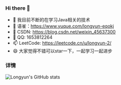 ### Hi there 👋

- 🔭 我目前不断的在学习Java相关的技术
- 🌱 语雀：https://www.yuque.com/longyun-eqokj
- 👯 CSDN: https://blog.csdn.net/weixin_45637300
- 💬 QQ: 1653812264
- 📫 LeetCode: https://leetcode.cn/u/longyun-2/
- 😄 大家觉得不错可以star一下，一起学习一起进步

<!--
**yunlong826/yunlong826** is a ✨ _special_ ✨ repository because its `README.md` (this file) appears on your GitHub profile.

Here are some ideas to get you started:

- 🔭 I’m currently working on ...
- 🌱 I’m currently learning ...
- 👯 I’m looking to collaborate on ...
- 🤔 I’m looking for help with ...
- 💬 Ask me about ...
- 📫 How to reach me: ...
- 😄 Pronouns: ...
- ⚡ Fun fact: ...
-->
### 详情
![Longyun's GitHub stats](https://github-readme-stats.vercel.app/api?username=yunlong826&show_icons=true&theme=radical)

